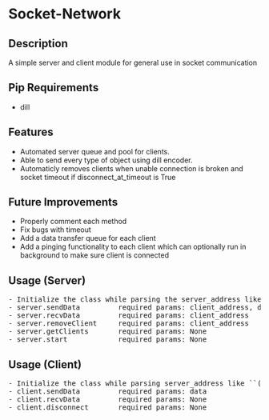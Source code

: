 Socket-Network
==============


Description
-----------
A simple server and client module for general use in socket communication


Pip Requirements
------------
- dill


Features
--------
- Automated server queue and pool for clients.
- Able to send every type of object using dill encoder.
- Automaticly removes clients when unable connection is broken and socket timeout if disconnect_at_timeout is True


Future Improvements
-------------------
- Properly comment each method
- Fix bugs with timeout
- Add a data transfer queue for each client
- Add a pinging functionality to each client which can optionally run in background to make sure client is connected


Usage (Server)
--------------
<pre>
- Initialize the class while parsing the server_address like ('192.168.10.100', 1234)
- server.sendData         required params: client_address, data   # sends data to client_address
- server.recvData         required params: client_address         # receives data from client_address
- server.removeClient     required params: client_address         # removes client matching client_address
- server.getClients       required params: None                   # returns a list of all client addresses in server.client_pool
- server.start            required params: None                   # starts threads that will run in the background with the server 
</pre>


Usage (Client)
--------------
<pre>
- Initialize the class while parsing server_address like ``('192.168.10.100', 1234)`` (This will connect you automatilcally
- client.sendData         required params: data                   # sends data to server
- client.recvData         required params: None                   # receives data from server
- client.disconnect       required params: None                   # disconnects from server
</pre>